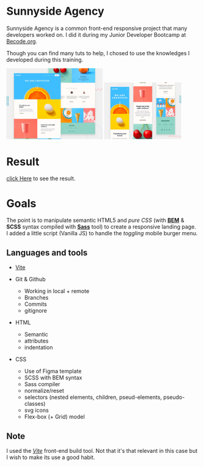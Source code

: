 # Sunnyside Agency
Sunnyside Agency is a common front-end responsive project that many developers worked on.
I did it during my Junior Developer Bootcamp at [Becode.org](https://github.com/becodeorg).

Though you can find many tuts to help, I chosed to use the knowledges I developed during this training.

<img src="/assets/images/templates/pigotdvhcch2b3wp9uuc.jpg" width="50%"> <img src="/assets/images/templates/pc2lqrbbho37ouwzvcas.jpg" width="40%">

# Result

[click Here](https://selim9106.github.io/Sunnyside-Agency/) to see the result.
# Goals

The point is to manipulate semantic HTML5 and *pure CSS* (with [**BEM**](https://getbem.com/) & **SCSS** syntax compiled with [**Sass**](https://sass-lang.com/) tool) to create a responsive landing page.   
I added a little script (Vanilla JS) to handle the *toggling* mobile burger menu.

## Languages and tools

- [Vite](https://vitejs.dev/)

- Git & Github
  + Working in local + remote
  + Branches
  + Commits
  + gitignore

- HTML
  + Semantic
  + attributes
  + indentation

- CSS
  + Use of Figma template
  + SCSS with BEM syntax
  + Sass compiler
  + normalize/reset
  + selectors (nested elements, children, pseud-elements, pseudo-classes)
  + svg icons
  + Flex-box (+ Grid) model


## Note
I used the [*Vite*](https://vitejs.dev/) front-end build tool. Not that it's that relevant in this case but I wish to make its use a good habit.
